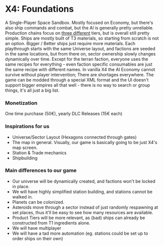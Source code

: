 # X4: Foundations
A Single-Player Space Sandbox. Mostly focused on Economy, but there's also ship commands and combat, but the AI is generally pretty unreliable. Production chains focus on [three different](https://x4prodchart.com/) tiers, but is overall still pretty simple. Ships are mostly built of T3 materials, so starting from scratch is not an option. Bigger / Better ships just require more materials. Each playthrough starts with the same Universe layout, and factions are seeded in the same locations, but from there on, sector ownership slowly changes dynamically over time. Except for the terran faction, everyone uses the same recipes for everything - even faction specific consumables are just the same recipe with different names. In vanilla X4 the AI Economy cannot survive without player intervention; There are shortages everywhere. The game can be modded through a special XML format and the UI doesn't support bigger empires all that well - there is no way to search or group things, it's all just a big list.

### Monetization
One time purchase (50€), yearly DLC Releases (15€ each)

### Inspirations for us
- Universe/Sector Layout (Hexagons connected through gates)
- The map in general. Visually, our game is basically going to be just X4's map screen.
- Station & Trade mechanics
- Shipbuilding

### Main differences to our game
- Our universe will be dynamically created, and factions won't be locked in place.
- We will have highly simplified station building, and stations cannot be walked in.
- Planets can be colonized.
- Asteroids move through a sector instead of just randomly respawning at set places, thus it'll be easy to see how many resources are available.
- Product Tiers will be more relevant, as (bad) ships can already be constructed from T1 ingredients alone.
- We will have multiplayer
- We will have a tad more automation (eg. stations could be set up to order ships on their own)
